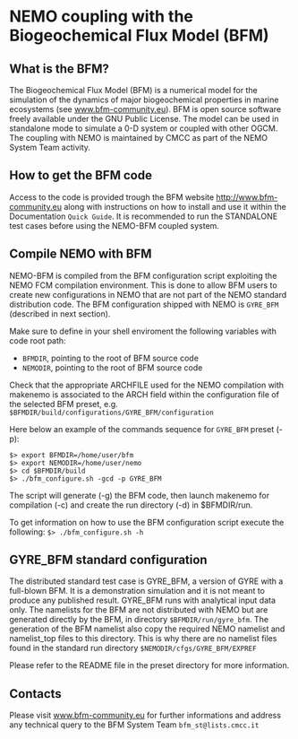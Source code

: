 # NEMO coupling with the Biogeochemical Flux Model (BFM)

## What is the BFM?

The Biogeochemical Flux Model (BFM) is a numerical model for the simulation of the dynamics of major biogeochemical properties in marine ecosystems (see www.bfm-community.eu). BFM is open source software freely available under the GNU Public License. 
The model can be used in standalone mode to simulate a 0-D system or coupled with other OGCM.
The coupling with NEMO is maintained by CMCC as part of the NEMO System Team activity.

## How to get the BFM code

Access to the code is provided trough the BFM website http://www.bfm-community.eu along with instructions on how to install and use it within the Documentation `Quick Guide`. 
It is recommended to run the STANDALONE test cases before using the NEMO-BFM coupled system.

## Compile NEMO with BFM 

NEMO-BFM is compiled from the BFM configuration script exploiting the NEMO FCM compilation environment. This is done to allow BFM users to create new configurations in NEMO that are not part of the NEMO standard distribution code.
The BFM configuration shipped with NEMO is `GYRE_BFM` (described in next section).

Make sure to define in your shell enviroment the following variables with code root path:
- `BFMDIR`, pointing to the root of BFM source code
- `NEMODIR`, pointing to the root of BFM source code

Check that the appropriate ARCHFILE used for the NEMO compilation with makenemo is associated to the ARCH field within the configuration file of the selected BFM preset, e.g. `$BFMDIR/build/configurations/GYRE_BFM/configuration`

Here below an example of the commands sequence for `GYRE_BFM` preset (-p):
```
$> export BFMDIR=/home/user/bfm
$> export NEMODIR=/home/user/nemo
$> cd $BFMDIR/build
$> ./bfm_configure.sh -gcd -p GYRE_BFM
```

The script will generate (-g) the BFM code, then launch makenemo for compilation (-c) and create the run directory (-d) in $BFMDIR/run.

To get information on how to use the BFM configuration script execute the following:
```$> ./bfm_configure.sh -h```

## GYRE_BFM standard configuration

The distributed standard test case is GYRE_BFM, a version of GYRE with a full-blown BFM. 
It is a demonstration simulation and it is not meant to produce any published result. GYRE_BFM runs with analytical input data only.
The namelists for the BFM are not distributed with NEMO but are generated directly by the BFM, in directory `$BFMDIR/run/gyre_bfm`. 
The generation of the BFM namelist also copy the required NEMO namelist and namelist_top files to this directory. 
This is why there are no namelist files found in the standard run directory `$NEMODIR/cfgs/GYRE_BFM/EXPREF` 

Please refer to the README file in the preset directory for more information.

## Contacts

Please visit www.bfm-community.eu for further informations and address any technical query to the BFM System Team `bfm_st@lists.cmcc.it`
